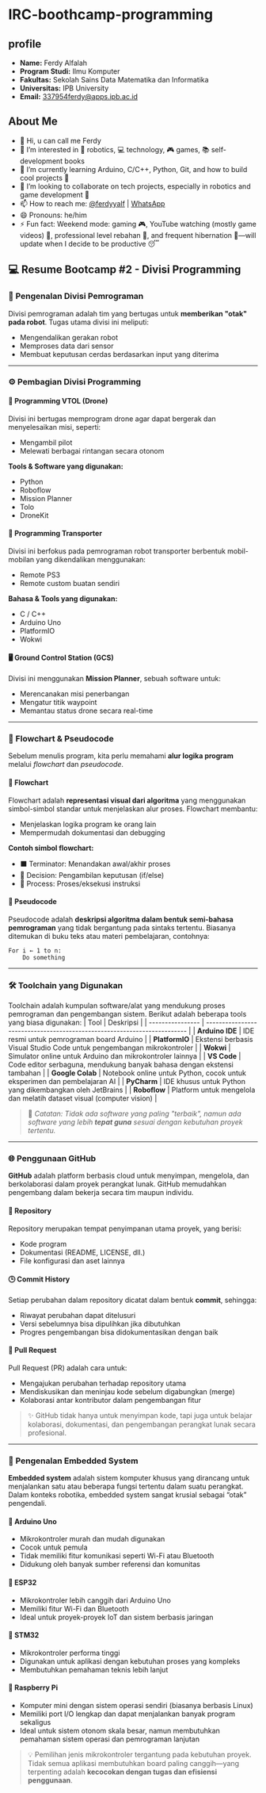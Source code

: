 # IRC-boothcamp-programming

## profile

- **Name:** Ferdy Alfalah
- **Program Studi:** Ilmu Komputer
- **Fakultas:** Sekolah Sains Data Matematika dan Informatika
- **Universitas:** IPB University 
- **Email:** <337954ferdy@apps.ipb.ac.id>

## About Me

- 👋 Hi, u can call me Ferdy  
- 👀 I’m interested in 🤖 robotics, 💻 technology, 🎮 games, 📚 self-development books   
- 🌱 I’m currently learning Arduino, C/C++, Python, Git, and how to build cool projects 🚀    
- 💞️ I’m looking to collaborate on tech projects, especially in robotics and game development 🤝 
- 📫 How to reach me: [@ferdyyalf](https://instagram.com/ferdyyalf) | [WhatsApp](https://wa.me/6282111787628)
- 😄 Pronouns: he/him
- ⚡ Fun fact: Weekend mode: gaming 🎮, YouTube watching (mostly game videos) 🍿, professional level rebahan 🛌, and frequent hibernation 🦥—will update when I decide to be productive 😴  


## 💻 Resume Bootcamp #2 - Divisi Programming  

### 🧠 Pengenalan Divisi Pemrograman

Divisi pemrograman adalah tim yang bertugas untuk **memberikan "otak" pada robot**. Tugas utama divisi ini meliputi:
- Mengendalikan gerakan robot  
- Memproses data dari sensor  
- Membuat keputusan cerdas berdasarkan input yang diterima

---

### ⚙️ Pembagian Divisi Programming

#### 🔹 Programming VTOL (Drone)
Divisi ini bertugas memprogram drone agar dapat bergerak dan menyelesaikan misi, seperti:
- Mengambil pilot
- Melewati berbagai rintangan secara otonom

**Tools & Software yang digunakan:**
- Python  
- Roboflow  
- Mission Planner  
- Tolo  
- DroneKit  

#### 🔸 Programming Transporter
Divisi ini berfokus pada pemrograman robot transporter berbentuk mobil-mobilan yang dikendalikan menggunakan:
- Remote PS3
- Remote custom buatan sendiri

**Bahasa & Tools yang digunakan:**
- C / C++  
- Arduino Uno  
- PlatformIO  
- Wokwi  

#### 🖥️ Ground Control Station (GCS)
Divisi ini menggunakan **Mission Planner**, sebuah software untuk:
- Merencanakan misi penerbangan
- Mengatur titik waypoint
- Memantau status drone secara real-time

---

### 🔁 Flowchart & Pseudocode

Sebelum menulis program, kita perlu memahami **alur logika program** melalui _flowchart_ dan _pseudocode_.

#### 🔄 Flowchart
Flowchart adalah **representasi visual dari algoritma** yang menggunakan simbol-simbol standar untuk menjelaskan alur proses. Flowchart membantu:
- Menjelaskan logika program ke orang lain
- Mempermudah dokumentasi dan debugging

**Contoh simbol flowchart:**
- ⬛ Terminator: Menandakan awal/akhir proses
- 🔷 Decision: Pengambilan keputusan (if/else)
- 🔲 Process: Proses/eksekusi instruksi

#### 📝 Pseudocode
Pseudocode adalah **deskripsi algoritma dalam bentuk semi-bahasa pemrograman** yang tidak bergantung pada sintaks tertentu. Biasanya ditemukan di buku teks atau materi pembelajaran, contohnya:
```plaintext
For i ← 1 to n:
    Do something
```

---

### 🛠️ Toolchain yang Digunakan

Toolchain adalah kumpulan software/alat yang mendukung proses pemrograman dan pengembangan sistem. Berikut adalah beberapa tools yang biasa digunakan:
| Tool             | Deskripsi                                                                |
| ---------------- | ------------------------------------------------------------------------ |
| **Arduino IDE**  | IDE resmi untuk pemrograman board Arduino                                |
| **PlatformIO**   | Ekstensi berbasis Visual Studio Code untuk pengembangan mikrokontroler   |
| **Wokwi**        | Simulator online untuk Arduino dan mikrokontroler lainnya                |
| **VS Code**      | Code editor serbaguna, mendukung banyak bahasa dengan ekstensi tambahan  |
| **Google Colab** | Notebook online untuk Python, cocok untuk eksperimen dan pembelajaran AI |
| **PyCharm**      | IDE khusus untuk Python yang dikembangkan oleh JetBrains                 |
| **Roboflow**     | Platform untuk mengelola dan melatih dataset visual (computer vision)    |
> 📌 *Catatan: Tidak ada software yang paling "terbaik", namun ada software yang lebih **tepat guna** sesuai dengan kebutuhan proyek tertentu.*

---

### 🌐 Penggunaan GitHub

**GitHub** adalah platform berbasis cloud untuk menyimpan, mengelola, dan berkolaborasi dalam proyek perangkat lunak. GitHub memudahkan pengembang dalam bekerja secara tim maupun individu.

#### 📁 Repository
Repository merupakan tempat penyimpanan utama proyek, yang berisi:
- Kode program
- Dokumentasi (README, LICENSE, dll.)
- File konfigurasi dan aset lainnya

#### 🕒 Commit History
Setiap perubahan dalam repository dicatat dalam bentuk **commit**, sehingga:
- Riwayat perubahan dapat ditelusuri
- Versi sebelumnya bisa dipulihkan jika dibutuhkan
- Progres pengembangan bisa didokumentasikan dengan baik

#### 🔄 Pull Request
Pull Request (PR) adalah cara untuk:
- Mengajukan perubahan terhadap repository utama
- Mendiskusikan dan meninjau kode sebelum digabungkan (merge)
- Kolaborasi antar kontributor dalam pengembangan fitur

> ✨ GitHub tidak hanya untuk menyimpan kode, tapi juga untuk belajar kolaborasi, dokumentasi, dan pengembangan perangkat lunak secara profesional.

---

### 🔌 Pengenalan Embedded System

**Embedded system** adalah sistem komputer khusus yang dirancang untuk menjalankan satu atau beberapa fungsi tertentu dalam suatu perangkat. Dalam konteks robotika, embedded system sangat krusial sebagai “otak” pengendali.

#### 🔹 Arduino Uno
- Mikrokontroler murah dan mudah digunakan
- Cocok untuk pemula
- Tidak memiliki fitur komunikasi seperti Wi-Fi atau Bluetooth
- Didukung oleh banyak sumber referensi dan komunitas

#### 🔹 ESP32
- Mikrokontroler lebih canggih dari Arduino Uno
- Memiliki fitur Wi-Fi dan Bluetooth
- Ideal untuk proyek-proyek IoT dan sistem berbasis jaringan

#### 🔹 STM32
- Mikrokontroler performa tinggi
- Digunakan untuk aplikasi dengan kebutuhan proses yang kompleks
- Membutuhkan pemahaman teknis lebih lanjut

#### 🔹 Raspberry Pi
- Komputer mini dengan sistem operasi sendiri (biasanya berbasis Linux)
- Memiliki port I/O lengkap dan dapat menjalankan banyak program sekaligus
- Ideal untuk sistem otonom skala besar, namun membutuhkan pemahaman sistem operasi dan pemrograman lanjutan

> 💡 Pemilihan jenis mikrokontroler tergantung pada kebutuhan proyek. Tidak semua aplikasi membutuhkan board paling canggih—yang terpenting adalah **kecocokan dengan tugas dan efisiensi penggunaan**.





